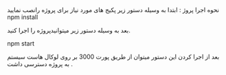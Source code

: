 نحوه اجرا پروژ :
ابتدا به وسیله دستور زیر پکیج های مورد نیاز برای پروژه رانصب نمایید
npm install

بعد به وسیله دستور زیر میتوانیدپروژه را اجرا کنید.

npm start

بعد از اجرا کردن این دستور میتوان از طریق پورت 3000 بر روی لوکال هاست سیستم به پروژه دسترسی داشت .